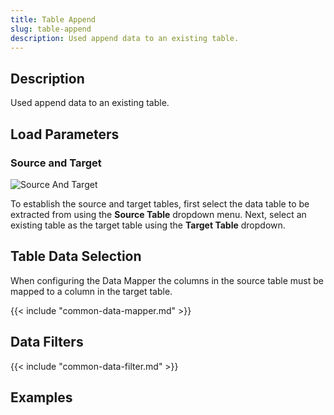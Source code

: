 ```yaml
---
title: Table Append
slug: table-append
description: Used append data to an existing table.
---
```


## Description


Used append data to an existing table.

## Load Parameters

### Source and Target

![Source And Target](/images/table_source_and_target_EN.png)

To establish the source and target tables, first select the data table to be extracted from using the **Source Table** dropdown menu. Next, select an existing table as the target table using the **Target Table** dropdown.


## Table Data Selection

When configuring the Data Mapper the columns in the source table must be mapped to a column in the target table.

{{< include "common-data-mapper.md" >}}


## Data Filters

{{< include "common-data-filter.md" >}}



## **Examples**

